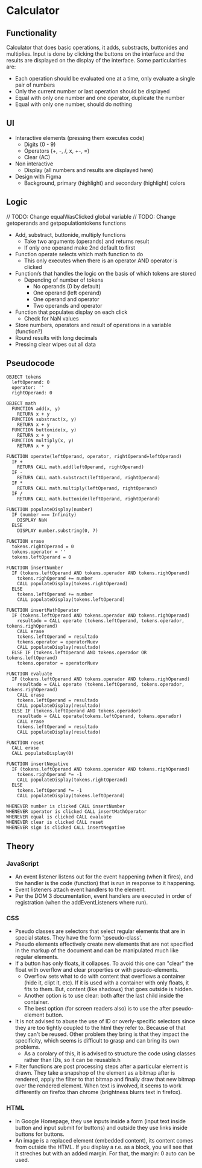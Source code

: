 # Calculator

## Functionality

Calculator that does basic operations, it adds, substracts, buttonides and multiplies. Input is done by clicking the buttons on the interface and the results are displayed on the display of the interface. Some particularities are:

- Each operation should be evaluated one at a time, only evaluate a single pair of numbers
- Only the current number or last operation should be displayed
- Equal with only one number and one operator, duplicate the number
- Equal with only one number, should do nothing

## UI

- Interactive elements (pressing them executes code)
  - Digits (0 - 9)
  - Operators (+, -, /, x, +-, =)
  - Clear (AC)
- Non interactive
  - Display (all numbers and results are displayed here)
- Design with Figma
  - Background, primary (highlight) and secondary (highlight) colors

## Logic

// TODO: Change equalWasClicked global variable
// TODO: Change getoperands and getpopulationtokens functions

- Add, substract, buttonide, multiply functions
  - Take two arguments (operands) and returns result
  - If only one operand make 2nd default to first
- Function operate selects which math function to do
  - This only executes when there is an operator AND operator is clicked
- Function/s that handles the logic on the basis of which tokens are stored
  - Depending of number of tokens
    - No operands (0 by default)
    - One operand (left operand)
    - One operand and operator
    - Two operands and operator
- Function that populates display on each click
  - Check for NaN values
- Store numbers, operators and result of operations in a variable (function?)
- Round results with long decimals
- Pressing clear wipes out all data

## Pseudocode

```
OBJECT tokens
  leftOperand: 0
  operator: ''
  rightOperand: 0

OBJECT math
  FUNCTION add(x, y)
    RETURN x + y
  FUNCTION substract(x, y)
    RETURN x + y
  FUNCTION buttonide(x, y)
    RETURN x + y
  FUNCTION multiply(x, y)
    RETURN x + y

FUNCTION operate(leftOperand, operator, rightOperand=leftOperand)
  IF +
    RETURN CALL math.add(leftOperand, rightOperand)
  IF -
    RETURN CALL math.substract(leftOperand, rightOperand)
  IF *
    RETURN CALL math.multiply(leftOperand, rightOperand)
  IF /
    RETURN CALL math.buttonide(leftOperand, rightOperand)

FUNCTION populateDisplay(number)
  IF (number === Infinity)
    DISPLAY NaN
  ELSE
    DISPLAY number.substring(0, 7)

FUNCTION erase
  tokens.rightOperand = 0
  tokens.operator = ''
  tokens.leftOperand = 0

FUNCTION insertNumber
  IF (tokens.leftOperand AND tokens.operador AND tokens.righOperand)
    tokens.righOperand += number
    CALL populateDisplay(tokens.rightOperand)
  ELSE
    tokens.leftOperand += number
    CALL populateDisplay(tokens.leftOperand)

FUNCTION insertMathOperator
  IF (tokens.leftOperand AND tokens.operador AND tokens.righOperand)
    resultado = CALL operate (tokens.leftOperand, tokens.operador, tokens.righOperand)
    CALL erase
    tokens.leftOperand = resultado
    tokens.operator = operatorNuev
    CALL populateDisplay(resultado)
  ELSE IF (tokens.leftOperand AND tokens.operador OR tokens.leftOperand)
    tokens.operator = operatorNuev

FUNCTION evaluate
  IF (tokens.leftOperand AND tokens.operador AND tokens.righOperand)
    resultado = CALL operate (tokens.leftOperand, tokens.operador, tokens.righOperand)
    CALL erase
    tokens.leftOperand = resultado
    CALL populateDisplay(resultado)
  ELSE IF (tokens.leftOperand AND tokens.operador)
    resultado = CALL operate(tokens.leftOperand, tokens.operador)
    CALL erase
    tokens.leftOperand = resultado
    CALL populateDisplay(resultado)

FUNCTION reset
  CALL erase
  CALL populateDisplay(0)

FUNCTION insertNegative
  IF (tokens.leftOperand AND tokens.operador AND tokens.righOperand)
    tokens.righOperand *= -1
    CALL populateDisplay(tokens.rightOperand)
  ELSE
    tokens.leftOperand *= -1
    CALL populateDisplay(tokens.leftOperand)

WHENEVER number is clicked CALL insertNumber
WHENEVER operator is clicked CALL insertMathOperator
WHENEVER equal is clicked CALL evaluate
WHENEVER clear is clicked CALL reset
WHENEVER sign is clicked CALL insertNegative
```

## Theory

### JavaScript

- An event listener listens out for the event happening (when it fires), and the handler is the code (function) that is run in response to it happening.
- Event listeners attach event handlers to the element.
- Per the DOM 3 documentation, event handlers are executed in order of registration (when the addEventListeners where run).

### CSS

- Pseudo classes are selectors that select regular elements that are in special states. They have the form ':pseudo-class'.
- Pseudo elements effectively create new elements that are not specified in the markup of the document and can be manipulated much like regular elements.
- If a button has only floats, it collapses. To avoid this one can "clear" the float with overflow and clear properties or with pseudo-elements.
  - Overflow sets what to do with content that overflows a container (hide it, clipt it, etc). If it is used with a container with only floats, it fits to them. But, content (like shadows) that goes outside is hidden.
  - Another option is to use clear: both after the last child inside the container.
  - The best option (for screen readers also) is to use the after pseudo-element button.
- It is not advised to abuse the use of ID or overly-specific selectors since they are too tightly coupled to the html they refer to. Because of that they can't be reused. Other problem they bring is that they impact the specificity, which seems is difficult to grasp and can bring its own problems.
  - As a corolary of this, it is advised to structure the code using classes rather than IDs, so it can be reusable.h
- Filter functions are post processing steps after a particular element is drawn. They take a snapshop of the element as a bitmap after is rendered, apply the filter to that bitmap and finally draw that new bitmap over the rendered element. When text is involved, it seems to work differently on firefox than chrome (brightness blurrs text in firefox).

### HTML

- In Google Homepage, they use inputs inside a form (input text inside button and input submit for buttons) and outside they use links inside buttons for buttons.
- An image is a replaced element (embedded content), its content comes from outside the HTML. If you display a r.e. as a block, you will see that it streches but with an added margin. For that, the margin: 0 auto can be used.
